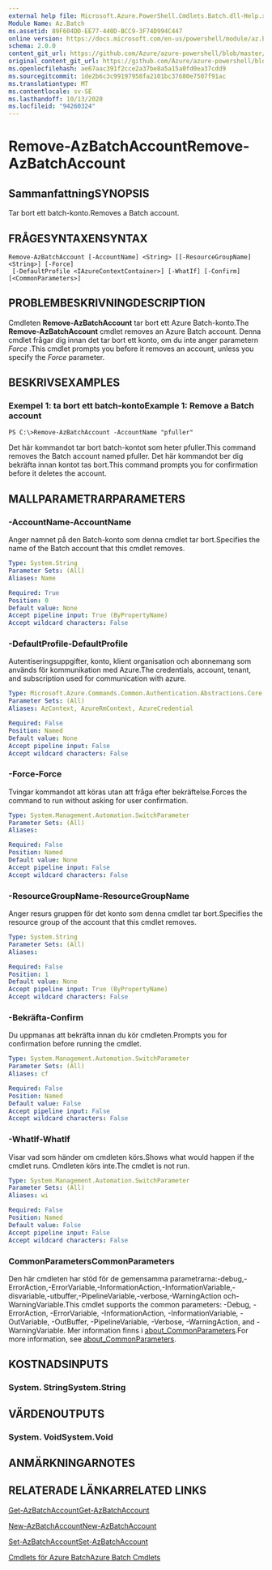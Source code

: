 ```yaml
---
external help file: Microsoft.Azure.PowerShell.Cmdlets.Batch.dll-Help.xml
Module Name: Az.Batch
ms.assetid: 89F604DD-EE77-440D-BCC9-3F74D994C447
online version: https://docs.microsoft.com/en-us/powershell/module/az.batch/remove-azbatchaccount
schema: 2.0.0
content_git_url: https://github.com/Azure/azure-powershell/blob/master/src/Batch/Batch/help/Remove-AzBatchAccount.md
original_content_git_url: https://github.com/Azure/azure-powershell/blob/master/src/Batch/Batch/help/Remove-AzBatchAccount.md
ms.openlocfilehash: ae67aac391f2cce2a37be8a5a15a0fd0ea37cdd9
ms.sourcegitcommit: 1de2b6c3c99197958fa2101bc37680e7507f91ac
ms.translationtype: MT
ms.contentlocale: sv-SE
ms.lasthandoff: 10/13/2020
ms.locfileid: "94260324"
---
```

# <span data-ttu-id="0eb51-101">Remove-AzBatchAccount</span><span class="sxs-lookup"><span data-stu-id="0eb51-101">Remove-AzBatchAccount</span></span>

## <span data-ttu-id="0eb51-102">Sammanfattning</span><span class="sxs-lookup"><span data-stu-id="0eb51-102">SYNOPSIS</span></span>
<span data-ttu-id="0eb51-103">Tar bort ett batch-konto.</span><span class="sxs-lookup"><span data-stu-id="0eb51-103">Removes a Batch account.</span></span>

## <span data-ttu-id="0eb51-104">FRÅGESYNTAXEN</span><span class="sxs-lookup"><span data-stu-id="0eb51-104">SYNTAX</span></span>

```
Remove-AzBatchAccount [-AccountName] <String> [[-ResourceGroupName] <String>] [-Force]
 [-DefaultProfile <IAzureContextContainer>] [-WhatIf] [-Confirm] [<CommonParameters>]
```

## <span data-ttu-id="0eb51-105">PROBLEMBESKRIVNING</span><span class="sxs-lookup"><span data-stu-id="0eb51-105">DESCRIPTION</span></span>
<span data-ttu-id="0eb51-106">Cmdleten **Remove-AzBatchAccount** tar bort ett Azure Batch-konto.</span><span class="sxs-lookup"><span data-stu-id="0eb51-106">The **Remove-AzBatchAccount** cmdlet removes an Azure Batch account.</span></span>
<span data-ttu-id="0eb51-107">Denna cmdlet frågar dig innan det tar bort ett konto, om du inte anger parametern *Force* .</span><span class="sxs-lookup"><span data-stu-id="0eb51-107">This cmdlet prompts you before it removes an account, unless you specify the *Force* parameter.</span></span>

## <span data-ttu-id="0eb51-108">BESKRIVS</span><span class="sxs-lookup"><span data-stu-id="0eb51-108">EXAMPLES</span></span>

### <span data-ttu-id="0eb51-109">Exempel 1: ta bort ett batch-konto</span><span class="sxs-lookup"><span data-stu-id="0eb51-109">Example 1: Remove a Batch account</span></span>
```
PS C:\>Remove-AzBatchAccount -AccountName "pfuller"
```

<span data-ttu-id="0eb51-110">Det här kommandot tar bort batch-kontot som heter pfuller.</span><span class="sxs-lookup"><span data-stu-id="0eb51-110">This command removes the Batch account named pfuller.</span></span>
<span data-ttu-id="0eb51-111">Det här kommandot ber dig bekräfta innan kontot tas bort.</span><span class="sxs-lookup"><span data-stu-id="0eb51-111">This command prompts you for confirmation before it deletes the account.</span></span>

## <span data-ttu-id="0eb51-112">MALLPARAMETRAR</span><span class="sxs-lookup"><span data-stu-id="0eb51-112">PARAMETERS</span></span>

### <span data-ttu-id="0eb51-113">-AccountName</span><span class="sxs-lookup"><span data-stu-id="0eb51-113">-AccountName</span></span>
<span data-ttu-id="0eb51-114">Anger namnet på den Batch-konto som denna cmdlet tar bort.</span><span class="sxs-lookup"><span data-stu-id="0eb51-114">Specifies the name of the Batch account that this cmdlet removes.</span></span>

```yaml
Type: System.String
Parameter Sets: (All)
Aliases: Name

Required: True
Position: 0
Default value: None
Accept pipeline input: True (ByPropertyName)
Accept wildcard characters: False
```

### <span data-ttu-id="0eb51-115">-DefaultProfile</span><span class="sxs-lookup"><span data-stu-id="0eb51-115">-DefaultProfile</span></span>
<span data-ttu-id="0eb51-116">Autentiseringsuppgifter, konto, klient organisation och abonnemang som används för kommunikation med Azure.</span><span class="sxs-lookup"><span data-stu-id="0eb51-116">The credentials, account, tenant, and subscription used for communication with azure.</span></span>

```yaml
Type: Microsoft.Azure.Commands.Common.Authentication.Abstractions.Core.IAzureContextContainer
Parameter Sets: (All)
Aliases: AzContext, AzureRmContext, AzureCredential

Required: False
Position: Named
Default value: None
Accept pipeline input: False
Accept wildcard characters: False
```

### <span data-ttu-id="0eb51-117">-Force</span><span class="sxs-lookup"><span data-stu-id="0eb51-117">-Force</span></span>
<span data-ttu-id="0eb51-118">Tvingar kommandot att köras utan att fråga efter bekräftelse.</span><span class="sxs-lookup"><span data-stu-id="0eb51-118">Forces the command to run without asking for user confirmation.</span></span>

```yaml
Type: System.Management.Automation.SwitchParameter
Parameter Sets: (All)
Aliases:

Required: False
Position: Named
Default value: None
Accept pipeline input: False
Accept wildcard characters: False
```

### <span data-ttu-id="0eb51-119">-ResourceGroupName</span><span class="sxs-lookup"><span data-stu-id="0eb51-119">-ResourceGroupName</span></span>
<span data-ttu-id="0eb51-120">Anger resurs gruppen för det konto som denna cmdlet tar bort.</span><span class="sxs-lookup"><span data-stu-id="0eb51-120">Specifies the resource group of the account that this cmdlet removes.</span></span>

```yaml
Type: System.String
Parameter Sets: (All)
Aliases:

Required: False
Position: 1
Default value: None
Accept pipeline input: True (ByPropertyName)
Accept wildcard characters: False
```

### <span data-ttu-id="0eb51-121">-Bekräfta</span><span class="sxs-lookup"><span data-stu-id="0eb51-121">-Confirm</span></span>
<span data-ttu-id="0eb51-122">Du uppmanas att bekräfta innan du kör cmdleten.</span><span class="sxs-lookup"><span data-stu-id="0eb51-122">Prompts you for confirmation before running the cmdlet.</span></span>

```yaml
Type: System.Management.Automation.SwitchParameter
Parameter Sets: (All)
Aliases: cf

Required: False
Position: Named
Default value: False
Accept pipeline input: False
Accept wildcard characters: False
```

### <span data-ttu-id="0eb51-123">-WhatIf</span><span class="sxs-lookup"><span data-stu-id="0eb51-123">-WhatIf</span></span>
<span data-ttu-id="0eb51-124">Visar vad som händer om cmdleten körs.</span><span class="sxs-lookup"><span data-stu-id="0eb51-124">Shows what would happen if the cmdlet runs.</span></span>
<span data-ttu-id="0eb51-125">Cmdleten körs inte.</span><span class="sxs-lookup"><span data-stu-id="0eb51-125">The cmdlet is not run.</span></span>

```yaml
Type: System.Management.Automation.SwitchParameter
Parameter Sets: (All)
Aliases: wi

Required: False
Position: Named
Default value: False
Accept pipeline input: False
Accept wildcard characters: False
```

### <span data-ttu-id="0eb51-126">CommonParameters</span><span class="sxs-lookup"><span data-stu-id="0eb51-126">CommonParameters</span></span>
<span data-ttu-id="0eb51-127">Den här cmdleten har stöd för de gemensamma parametrarna:-debug,-ErrorAction,-ErrorVariable,-InformationAction,-InformationVariable,-disvariable,-utbuffer,-PipelineVariable,-verbose,-WarningAction och-WarningVariable.</span><span class="sxs-lookup"><span data-stu-id="0eb51-127">This cmdlet supports the common parameters: -Debug, -ErrorAction, -ErrorVariable, -InformationAction, -InformationVariable, -OutVariable, -OutBuffer, -PipelineVariable, -Verbose, -WarningAction, and -WarningVariable.</span></span> <span data-ttu-id="0eb51-128">Mer information finns i [about_CommonParameters](http://go.microsoft.com/fwlink/?LinkID=113216).</span><span class="sxs-lookup"><span data-stu-id="0eb51-128">For more information, see [about_CommonParameters](http://go.microsoft.com/fwlink/?LinkID=113216).</span></span>

## <span data-ttu-id="0eb51-129">KOSTNADS</span><span class="sxs-lookup"><span data-stu-id="0eb51-129">INPUTS</span></span>

### <span data-ttu-id="0eb51-130">System. String</span><span class="sxs-lookup"><span data-stu-id="0eb51-130">System.String</span></span>

## <span data-ttu-id="0eb51-131">VÄRDEN</span><span class="sxs-lookup"><span data-stu-id="0eb51-131">OUTPUTS</span></span>

### <span data-ttu-id="0eb51-132">System. Void</span><span class="sxs-lookup"><span data-stu-id="0eb51-132">System.Void</span></span>

## <span data-ttu-id="0eb51-133">ANMÄRKNINGAR</span><span class="sxs-lookup"><span data-stu-id="0eb51-133">NOTES</span></span>

## <span data-ttu-id="0eb51-134">RELATERADE LÄNKAR</span><span class="sxs-lookup"><span data-stu-id="0eb51-134">RELATED LINKS</span></span>

[<span data-ttu-id="0eb51-135">Get-AzBatchAccount</span><span class="sxs-lookup"><span data-stu-id="0eb51-135">Get-AzBatchAccount</span></span>](./Get-AzBatchAccount.md)

[<span data-ttu-id="0eb51-136">New-AzBatchAccount</span><span class="sxs-lookup"><span data-stu-id="0eb51-136">New-AzBatchAccount</span></span>](./New-AzBatchAccount.md)

[<span data-ttu-id="0eb51-137">Set-AzBatchAccount</span><span class="sxs-lookup"><span data-stu-id="0eb51-137">Set-AzBatchAccount</span></span>](./Set-AzBatchAccount.md)

[<span data-ttu-id="0eb51-138">Cmdlets för Azure Batch</span><span class="sxs-lookup"><span data-stu-id="0eb51-138">Azure Batch Cmdlets</span></span>](/powershell/module/Az.Batch/)
